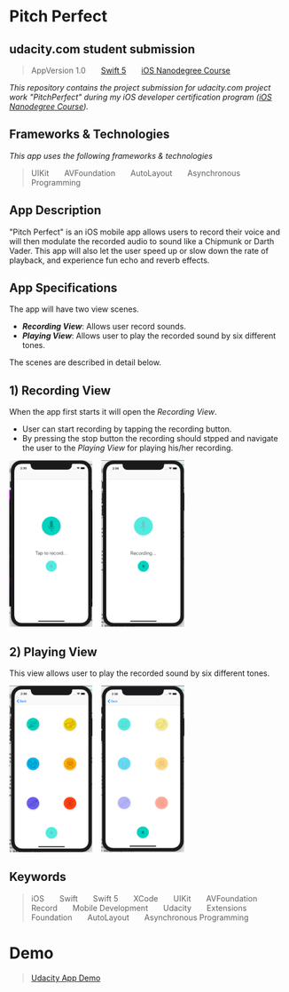 # Pitch Perfect

## udacity.com student submission
> AppVersion 1.0 &nbsp; &nbsp; &nbsp;
> [Swift 5](https://swift.org) &nbsp; &nbsp; &nbsp;
> [iOS Nanodegree Course](https://www.udacity.com/course/ios-developer-nanodegree--nd003)

_This repository contains the project submission for udacity.com project work "PitchPerfect" during my iOS developer certification program ([iOS Nanodegree Course](https://www.udacity.com/course/ios-developer-nanodegree--nd003))._

## Frameworks & Technologies
_This app uses the following frameworks & technologies_
> UIKit &nbsp; &nbsp; &nbsp;
> AVFoundation &nbsp; &nbsp; &nbsp;
> AutoLayout &nbsp; &nbsp; &nbsp;
> Asynchronous Programming


## App Description
"Pitch Perfect" is an iOS mobile app allows users to record their voice and will then modulate the recorded audio to sound like a Chipmunk or Darth Vader.  This app will also let the user speed up or slow down the rate of playback, and experience fun echo and reverb effects.


## App Specifications
The app will have two view scenes.
  - **_Recording View_**: Allows user record sounds.
  - **_Playing View_**: Allows user to play the recorded sound by six different tones.
    
The scenes are described in detail below.


## 1) Recording View

When the app first starts it will open the _Recording View_.
  - User can start recording by tapping the recording button.
  - By pressing the stop button the recording should stpped and navigate the user to the _Playing View_ for playing his/her recording.
    
<div>
<img src='ReadMe%20Images/record-1.png' width = 150 height = 300>&nbsp; &nbsp;
<img src='ReadMe%20Images/record-2.png' width = 150 height = 300>&nbsp; &nbsp;
</div>



## 2) Playing View

This view allows user to play the recorded sound by six different tones.
    
<div>
<img src='ReadMe%20Images/play-1.png' width = 150 height = 300>&nbsp; &nbsp;
<img src='ReadMe%20Images/play-2.png' width = 150 height = 300>&nbsp; &nbsp;
</div>





  ## Keywords
> iOS &nbsp; &nbsp; &nbsp;
> Swift &nbsp; &nbsp; &nbsp;
> Swift 5 &nbsp; &nbsp; &nbsp;
> XCode &nbsp; &nbsp; &nbsp;
> UIKit &nbsp; &nbsp; &nbsp;
> AVFoundation &nbsp; &nbsp; &nbsp;
> Record &nbsp; &nbsp; &nbsp;
> Mobile Development &nbsp; &nbsp; &nbsp;
> Udacity &nbsp; &nbsp; &nbsp;
> Extensions &nbsp; &nbsp; &nbsp;
> Foundation &nbsp; &nbsp; &nbsp;
> AutoLayout &nbsp; &nbsp; &nbsp;
> Asynchronous Programming

  # Demo
  > [Udacity App Demo](https://youtu.be/z-B0BfsEPpI)
